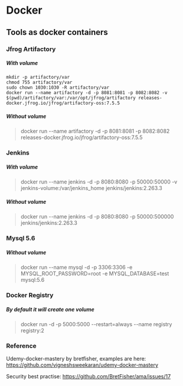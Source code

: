 # Docker

## Tools as docker containers
### Jfrog Artifactory
##### With volume
```
mkdir -p artifactory/var
chmod 755 artifactory/var
sudo chown 1030:1030 -R artifactory/var
docker run --name artifactory -d -p 8081:8081 -p 8082:8082 -v $(pwd)/artifactory/var:/var/opt/jfrog/artifactory releases-docker.jfrog.io/jfrog/artifactory-oss:7.5.5
```
##### Without volume
> docker run --name artifactory -d -p 8081:8081 -p 8082:8082 releases-docker.jfrog.io/jfrog/artifactory-oss:7.5.5

### Jenkins
##### With volume
> docker run --name jenkins -d -p 8080:8080 -p 50000:50000 -v jenkins-volume:/var/jenkins_home jenkins/jenkins:2.263.3

##### Without volume
> docker run --name jenkins -d -p 8080:8080 -p 50000:500000 jenkins/jenkins:2.263.3

### Mysql 5.6
##### Without volume
> docker run --name mysql -d -p 3306:3306 -e MYSQL_ROOT_PASSWORD=root -e MYSQL_DATABASE=test mysql:5.6

### Docker Registry
##### By default it will create one volume
> docker run -d -p 5000:5000 --restart=always --name registry registry:2

### Reference
Udemy-docker-mastery by bretfisher, examples are here: https://github.com/vigneshsweekaran/udemy-docker-mastery

Security best practise: https://github.com/BretFisher/ama/issues/17
